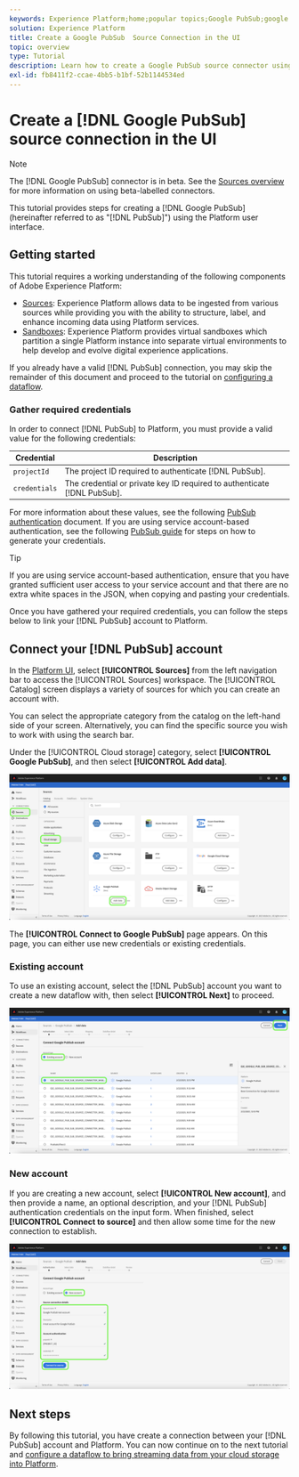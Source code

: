 ```yaml
---
keywords: Experience Platform;home;popular topics;Google PubSub;google pubsub
solution: Experience Platform
title: Create a Google PubSub  Source Connection in the UI
topic: overview
type: Tutorial
description: Learn how to create a Google PubSub source connector using the Platform user interface.
exl-id: fb8411f2-ccae-4bb5-b1bf-52b1144534ed
---
```

# Create a [!DNL Google PubSub] source connection in the UI

>[!NOTE]
>
> The [!DNL Google PubSub] connector is in beta. See the [Sources overview](../../../../home.md#terms-and-conditions) for more information on using beta-labelled connectors.

This tutorial provides steps for creating a [!DNL Google PubSub] (hereinafter referred to as "[!DNL PubSub]") using the Platform user interface.

## Getting started

This tutorial requires a working understanding of the following components of Adobe Experience Platform:

* [Sources](../../../../home.md): Experience Platform allows data to be ingested from various sources while providing you with the ability to structure, label, and enhance incoming data using Platform services.
* [Sandboxes](../../../../../sandboxes/home.md): Experience Platform provides virtual sandboxes which partition a single Platform instance into separate virtual environments to help develop and evolve digital experience applications.

If you already have a valid [!DNL PubSub] connection, you may skip the remainder of this document and proceed to the tutorial on [configuring a dataflow](../../dataflow/batch/cloud-storage.md).

### Gather required credentials

In order to connect [!DNL PubSub] to Platform, you must provide a valid value for the following credentials:

| Credential | Description |
| ---------- | ----------- |
| `projectId` | The project ID required to authenticate [!DNL PubSub]. |
| `credentials` | The credential or private key ID required to authenticate [!DNL PubSub]. |

For more information about these values, see the following [PubSub authentication](https://cloud.google.com/pubsub/docs/authentication) document. If you are using service account-based authentication, see the following [PubSub guide](https://cloud.google.com/docs/authentication/production#create_service_account) for steps on how to generate your credentials.

>[!TIP]
>
>If you are using service account-based authentication, ensure that you have granted sufficient user access to your service account and that there are no extra white spaces in the JSON, when copying and pasting your credentials.

Once you have gathered your required credentials, you can follow the steps below to link your [!DNL PubSub] account to Platform.

## Connect your [!DNL PubSub] account

In the [Platform UI](https://platform.adobe.com), select **[!UICONTROL Sources]** from the left navigation bar to access the [!UICONTROL Sources] workspace. The [!UICONTROL Catalog] screen displays a variety of sources for which you can create an account with.

You can select the appropriate category from the catalog on the left-hand side of your screen. Alternatively, you can find the specific source you wish to work with using the search bar.

Under the [!UICONTROL Cloud storage] category, select **[!UICONTROL Google PubSub]**, and then select **[!UICONTROL Add data]**.

![catalog](../../../../images/tutorials/create/google-pubsub/catalog.png)

The **[!UICONTROL Connect to Google PubSub]** page appears. On this page, you can either use new credentials or existing credentials.

### Existing account

To use an existing account, select the [!DNL PubSub] account you want to create a new dataflow with, then select **[!UICONTROL Next]** to proceed.

![existing](../../../../images/tutorials/create/google-pubsub/existing.png)

### New account

If you are creating a new account, select **[!UICONTROL New account]**, and then provide a name, an optional description, and your [!DNL PubSub] authentication credentials on the input form. When finished, select **[!UICONTROL Connect to source]** and then allow some time for the new connection to establish.

![new](../../../../images/tutorials/create/google-pubsub/new.png)

## Next steps

By following this tutorial, you have create a connection between your [!DNL PubSub] account and Platform. You can now continue on to the next tutorial and [configure a dataflow to bring streaming data from your cloud storage into Platform](../../dataflow/streaming/cloud-storage-streaming.md).

